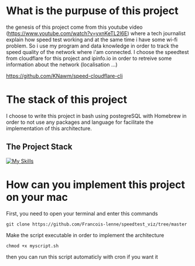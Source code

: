 # What is the purpuse of this project 


the genesis of this project come from this youtube video (https://www.youtube.com/watch?v=yxnKeTL2I6E) where a tech journalist explain how speed test working and at the same time i have some wi-fi problem. So i use my program and data knowledge in order to track the speed quality of the network where i'am connected. I choose the speedtest from cloudflare for this project and ipinfo.io in order to retreive some information about the network (localisation ...)

https://github.com/KNawm/speed-cloudflare-cli


# The stack of this project 

I choose to write this project in bash using postegreSQL with Homebrew in order to not use any packages and language for facilitate the implementation of this architecture.



## The Project Stack

[![My Skills](https://skills.thijs.gg/icons?i=bash,apple,postgres)](https://skills.thijs.gg)




# How can you implement this project on your mac 

First, you need to open your terminal and enter this commands

```
git clone https://github.com/Francois-lenne/speedtest_viz/tree/master
```

Make the script executable in order to implement the architecture 

```
chmod +x myscript.sh
```

then you can run this script automaticly with cron if you want it




